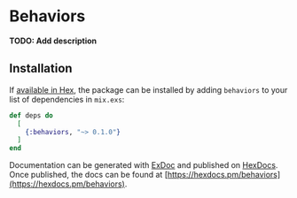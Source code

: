 # Behaviors

**TODO: Add description**

## Installation

If [available in Hex](https://hex.pm/docs/publish), the package can be installed
by adding `behaviors` to your list of dependencies in `mix.exs`:

```elixir
def deps do
  [
    {:behaviors, "~> 0.1.0"}
  ]
end
```

Documentation can be generated with [ExDoc](https://github.com/elixir-lang/ex_doc)
and published on [HexDocs](https://hexdocs.pm). Once published, the docs can
be found at [https://hexdocs.pm/behaviors](https://hexdocs.pm/behaviors).

